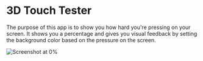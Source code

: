 # 3D Touch Tester
The purpose of this app is to show you how hard you're pressing on your screen. It shows you a percentage and gives you visual feedback by setting the background color based on the pressure on the screen.

![Screenshot at 0%](https://raw.githubusercontent.com/richardxyx/3D-Touch-Tester/master/Screenshots/IMG_0215.jpg)

